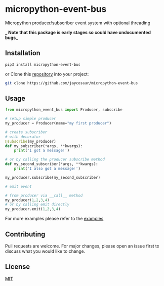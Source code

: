 # micropython-event-bus

Micropython producer/subscriber event system with optional threading

**_ Note that this package is early stages so could have undocumented bugs_**

## Installation

```bash
pip3 install micropython-event-bus
```

or
Clone this [repository](https://github.com/jaycosaur/micropython-event-bus) into your project:

```bash
git clone https://github.com/jaycosaur/micropython-event-bus
```

## Usage

```python
from micropython_event_bus import Producer, subscribe

# setup simple producer
my_producer = Producer(name="my first producer")

# create subscriber
# with decorator
@subscribe(my_producer)
def my_subscriber(*args, **kwargs):
    print('I got a message!')

# or by calling the producer subscribe method
def my_second_subscriber(*args, **kwargs):
    print('I also got a message!')

my_producer.subscribe(my_second_subscriber)

# emit event

# from producer via __call__ method
my_producer(1,2,3,4)
# or by calling emit directly
my_producer.emit(1,2,3,4)


```

For more examples please refer to the [examples](https://github.com/jaycosaur/micropython-event-bus/tree/master/examples)

## Contributing

Pull requests are welcome. For major changes, please open an issue first to discuss what you would like to change.

## License

[MIT](https://choosealicense.com/licenses/mit/)
